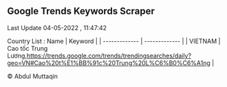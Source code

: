 

## Google Trends Keywords Scraper 
 
Last Update 04-05-2022 , 11:47:42

Country List :
 Name  | Keyword |
| ------------- | ------------- |
| VIETNAM | Cao tốc Trung Lương,https://trends.google.com/trends/trendingsearches/daily?geo=VN#Cao%20t%E1%BB%91c%20Trung%20L%C6%B0%C6%A1ng |



© Abdul Muttaqin 
